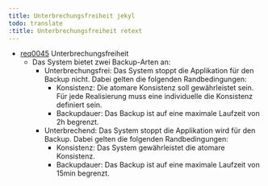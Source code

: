 ```yaml
---
title: Unterbrechungsfreiheit jekyl  
todo: translate
:title: Unterbrechungsfreiheit retext
---
```


* [req0045](https://github.com/DomainDrivenArchitecture/ddaRequirement/blob/master/en/requirements/req0045.md) Unterbrechungsfreiheit
  * Das System bietet zwei Backup-Arten an:
    * Unterbrechungsfrei: Das System stoppt die Applikation für den Backup nicht. Dabei gelten die folgenden Randbedingungen:
      * Konsistenz: Die atomare Konsistenz soll gewährleistet sein. Für jede Realisierung muss eine individuelle die Konsistenz definiert sein.
      * Backupdauer: Das Backup ist auf eine maximale Laufzeit von 2h begrenzt.   
    * Unterbrechend: Das System stoppt die Applikation wird für den Backup. Dabei gelten die folgenden Randbedingungen:
      * Konsistenz: Das System gewährleistet die atomare Konsistenz.
      * Backupdauer: Das Backup ist auf eine maximale Laufzeit von 15min begrenzt.
        

